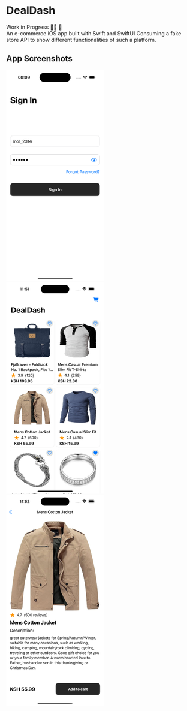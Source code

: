 # DealDash 
Work in Progress :man_technologist: :rocket: <br>
An e-commerce iOS app built with Swift and SwiftUI Consuming a fake store API to show different functionalities of such a platform.

## App Screenshots
<img src="/docs/sign_in.png" width="260"/>&emsp;<img src="/docs/home.png" width="260"/>&emsp;<img src="/docs/details.png" width="260"/>

